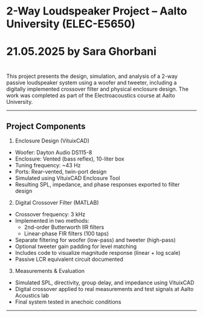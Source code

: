 #  2-Way Loudspeaker Project – Aalto University (ELEC-E5650)
# 21.05.2025 by Sara Ghorbani
#

This project presents the design, simulation, and analysis of a 2-way passive loudspeaker system using a woofer and tweeter, including a digitally implemented crossover filter and physical enclosure design. The work was completed as part of the Electroacoustics course at Aalto University.

---

## Project Components

1. Enclosure Design (VituixCAD)
- Woofer: Dayton Audio DS115-8
- Enclosure: Vented (bass reflex), 10-liter box
- Tuning frequency: ~43 Hz
- Ports: Rear-vented, twin-port design
- Simulated using VituixCAD Enclosure Tool
- Resulting SPL, impedance, and phase responses exported to filter design

2. Digital Crossover Filter (MATLAB)
- Crossover frequency: 3 kHz
- Implemented in two methods:
  - 2nd-order Butterworth IIR filters
  - Linear-phase FIR filters (100 taps)
- Separate filtering for woofer (low-pass) and tweeter (high-pass)
- Optional tweeter gain padding for level matching
- Includes code to visualize magnitude response (linear + log scale)
- Passive LCR equivalent circuit documented

3. Measurements & Evaluation
- Simulated SPL, directivity, group delay, and impedance using VituixCAD
- Digital crossover applied to real measurements and test signals at Aalto Acoustics lab
- Final system tested in anechoic conditions

---

 

